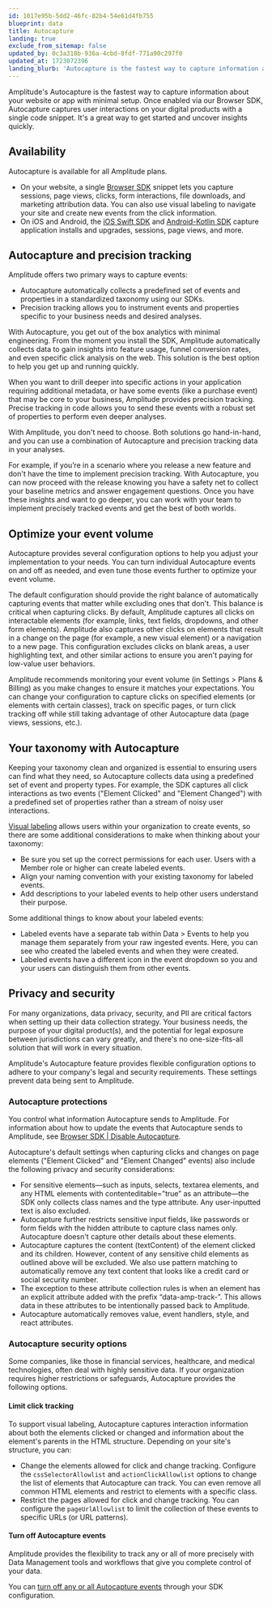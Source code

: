 ```yaml
---
id: 1017e95b-5dd2-46fc-82b4-54e61d4fb755
blueprint: data
title: Autocapture
landing: true
exclude_from_sitemap: false
updated_by: 0c3a318b-936a-4cbd-8fdf-771a90c297f0
updated_at: 1723072396
landing_blurb: 'Autocapture is the fastest way to capture information about your website or app with minimal setup.'
---
```

Amplitude's Autocapture is the fastest way to capture information about your website or app with minimal setup. Once enabled via our Browser SDK, Autocapture captures user interactions on your digital products with a single code snippet. It's a great way to get started and uncover insights quickly.

## Availability

Autocapture is available for all Amplitude plans.

* On your website, a single [Browser SDK](/docs/sdks/analytics/browser/browser-sdk-2) snippet lets you capture sessions, page views, clicks, form interactions, file downloads, and marketing attribution data. You can also use visual labeling to navigate your site and create new events from the click information.
* On iOS and Android, the [iOS Swift SDK](/docs/sdks/analytics/ios/ios-swift-sdk) and [Android-Kotlin SDK](/docs/sdks/analytics/android/android-kotlin-sdk) capture application installs and upgrades, sessions, page views, and more.

## Autocapture and precision tracking

Amplitude offers two primary ways to capture events:

* Autocapture automatically collects a predefined set of events and properties in a standardized taxonomy using our SDKs.
* Precision tracking allows you to instrument events and properties specific to your business needs and desired analyses.

With Autocapture, you get out of the box analytics with minimal engineering. From the moment you install the SDK, Amplitude automatically collects data to gain insights into feature usage, funnel conversion rates, and even specific click analysis on the web. This solution is the best option to help you get up and running quickly.

When you want to drill deeper into specific actions in your application requiring additional metadata, or have some events (like a purchase event) that may be core to your business, Amplitude provides precision tracking. Precise tracking in code allows you to send these events with a robust set of properties to perform even deeper analyses.

With Amplitude, you don't need to choose. Both solutions go hand-in-hand, and you can use a combination of Autocapture and precision tracking data in your analyses.

For example, if you’re in a scenario where you  release a new feature and don't have the time to implement precision tracking. With Autocapture, you can now proceed with the release knowing you have a safety net to collect your baseline metrics and answer engagement questions. Once you have these insights and want to go deeper, you can work with your team to implement precisely tracked events and get the best of both worlds.

## Optimize your event volume

Autocapture provides several configuration options to help you adjust your implementation to your needs. You can turn individual Autocapture events on and off as needed, and even tune those events further to optimize your event volume.

The default configuration should provide the right balance of automatically capturing events that matter while excluding ones that don't. This balance is critical when capturing clicks. By default, Amplitude captures all clicks on interactable elements (for example, links, text fields, dropdowns, and other form elements). Amplitude also captures other clicks on elements that result in a change on the page (for example, a new visual element) or a navigation to a new page. This configuration excludes clicks on blank areas, a user highlighting text, and other similar actions to ensure you aren't paying for low-value user behaviors.

Amplitude recommends monitoring your event volume (in Settings > Plans & Billing) as you make changes to ensure it matches your expectations. You can change your configuration to capture clicks on specified elements (or elements with certain classes), track on specific pages, or turn click tracking off while still taking advantage of other Autocapture data (page views, sessions, etc.).

## Your taxonomy with Autocapture

Keeping your taxonomy clean and organized is essential to ensuring users can find what they need, so Autocapture collects data using a predefined set of event and property types. For example, the SDK captures all click interactions as two events ("Element Clicked" and "Element Changed") with a predefined set of properties rather than a stream of noisy user interactions.

[Visual labeling](/docs/data/visual-labeling) allows users within your organization to create events, so there are some additional considerations to make when thinking about your taxonomy:

* Be sure you set up the correct permissions for each user. Users with a Member role or higher can create labeled events.
* Align your naming convention with your existing taxonomy for labeled events.
* Add descriptions to your labeled events to help other users understand their purpose.

Some additional things to know about your labeled events:

* Labeled events have a separate tab within Data > Events to help you manage them separately from your raw ingested events. Here, you can see who created the labeled events and when they were created.
* Labeled events have a different icon in the event dropdown so you and your users can distinguish them from other events.

## Privacy and security

For many organizations, data privacy, security, and PII are critical factors when setting up their data collection strategy. Your business needs, the purpose of your digital product(s), and the potential for legal exposure between jurisdictions can vary greatly, and there's no one-size-fits-all solution that will work in every situation.

Amplitude's Autocapture feature provides flexible configuration options to adhere to your company's legal and security requirements. These settings prevent data being sent to Amplitude.

### Autocapture protections

You control what information Autocapture sends to Amplitude. For information about how to update the events that Autocapture sends to Amplitude, see [Browser SDK | Disable Autocapture](/docs/sdks/analytics/browser/browser-sdk-2#disable-autocapture).

Autocapture's default settings when capturing clicks and changes on page elements ("Element Clicked" and "Element Changed" events) also include the following privacy and security considerations:
* For sensitive elements—such as inputs, selects, textarea elements, and any HTML elements with contenteditable=”true” as an attribute—the SDK only collects class names and the type attribute. Any user-inputted text is also excluded.
* Autocapture further restricts sensitive input fields, like passwords or form fields with the hidden attribute to capture class names only. Autocapture doesn't capture other details about these elements.
* Autocapture captures the content (textContent) of the element clicked and its children. However, content of any sensitive child elements as outlined above will be excluded. We also use pattern matching to automatically remove any text content that looks like a credit card or social security number.
* The exception to these attribute collection rules is when an element has an explicit attribute added with the prefix “data-amp-track-”. This allows data in these attributes to be intentionally passed back to Amplitude.
* Autocapture automatically removes value, event handlers, style, and react attributes.

### Autocapture security options

Some companies, like those in financial services, healthcare, and medical technologies, often deal with highly sensitive data. If your organization requires higher restrictions or safeguards, Autocapture provides the following options.

#### Limit click tracking

To support visual labeling, Autocapture captures interaction information about both the elements clicked or changed and information about the element's parents in the HTML structure. Depending on your site's structure, you can:

* Change the elements allowed for click and change tracking. Configure the `cssSelectorAllowlist` and `actionClickAllowlist` options to change the list of elements that Autocapture can track. You can even remove all common HTML elements and restrict to elements with a specific class.
* Restrict the pages allowed for click and change tracking. You can configure the `pageUrlAllowlist` to limit the collection of these events to specific URLs (or URL patterns).

#### Turn off Autocapture events

Amplitude provides the flexibility to track any or all of more precisely with Data Management tools and workflows that give you complete control of your data.

You can [turn off any or all Autocapture events](/docs/sdks/analytics/browser/browser-sdk-2#disable-autocapture) through your SDK configuration.
